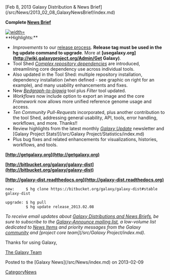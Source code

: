 <div class='newsItemHeader'>[Feb 8, 2013 Galaxy Distribution & News Brief](/src/News/2013_02_08_GalaxyNewsBrief/index.md)</div>

**Complete [News Brief](/src/DevNewsBriefs/2013_02_08/index.md)**
<div class='right'><a href='http://wiki.galaxyproject.org/Tool%20Shed'><img src="/src/Images/NewsGraphics/2013_02_6-confirm-dependency-installation-sm2.png" alt="width="200px"" /></a></div>
**Highlights:**

* *Improvements* to our [release process](http://wiki.galaxyproject.org/DevNewsBriefs/2013_02_08#Improvements_to_Release_Process). **Release tag must be used in the hg update command to upgrade**. More at **[usegalaxy.org](http://wiki.galaxyproject.org/Admin/Get Galaxy)**.
* Tool Shed *[Complex repository dependencies](http://wiki.galaxyproject.org/DefiningRepositoryDependencies#Complex_repository_dependencies:_tool_dependency_definitions_that_contain_repository_dependency_definitions)* are introduced, streamlining core dependency use across individual tools. 
* Also updated in the Tool Shed: multiple repository installation, dependency installation (when defined - see graphic on right for an example), and many usability enhancements and fixes.
* New *[Bedgraph-to-bigwig](http://wiki.galaxyproject.org/Learn/Datatypes#BedGraph)* tool plus *Filter* tool updated.
* *Workflows* now include option to export an image and the core *Framework* now allows more unified reference genome usage and access.
* *Ten Community Pull-Requests* incorporated, plus another contribution to the tool Shed, addressing general usability, API, tools, error handling, workflows, and more. Thanks!!
* Review highlights from the latest monthly *[Galaxy Update](/src/GalaxyUpdates/index.md)* newsletter and [Galaxy Project Stats!](/src/Galaxy Project/Statistics/index.md)
* Plus bug fixes and related enhancements for visualizations, histories, workflows, and tools.

**[http://getgalaxy.org](http://getgalaxy.org)**

**[http://bitbucket.org/galaxy/galaxy-dist](http://bitbucket.org/galaxy/galaxy-dist)**

**[http://galaxy-dist.readthedocs.org](http://galaxy-dist.readthedocs.org)**

```
new:     $ hg clone https://bitbucket.org/galaxy/galaxy-dist#stable galaxy-dist

upgrade: $ hg pull 
         $ hg update release_2013.02.08
```


*To receive email updates about [Galaxy Distributions and News Briefs](/src/DevNewsBriefs/index.md), be sure to subscribe to the [Galaxy-Announce mailing list](/src/MailingLists/index.md#the_lists), a low-volume list dedicated to [News Items](/src/News/index.md) and priority messages from the Galaxy [community](/src/Community/index.md) and [project core team](/src/Galaxy Project/index.md).* 

Thanks for using Galaxy,

[The Galaxy Team](/src/GalaxyTeam/index.md)


<div class='newsItemFooter'>Posted to the [Galaxy News](/src/News/index.md) on 2013-02-09</div>

[CategoryNews](/src/CategoryNews/index.md)
